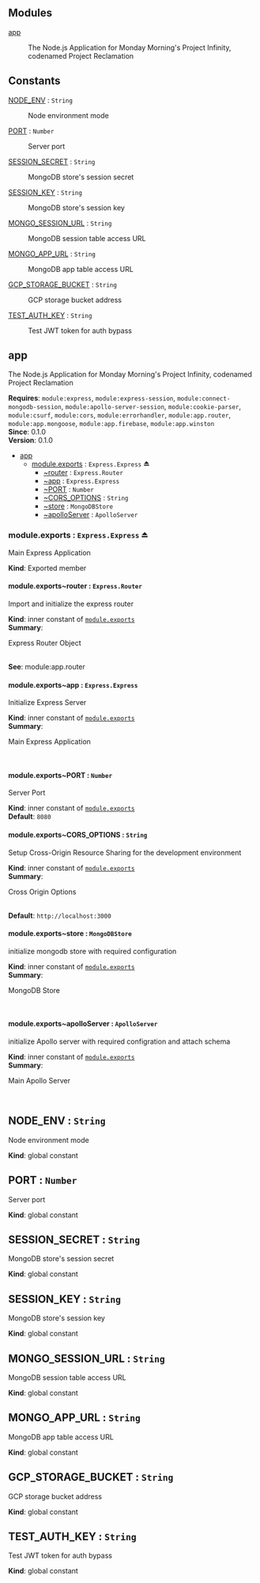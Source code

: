 ## Modules

<dl>
<dt><a href="#module_app">app</a></dt>
<dd><p>The Node.js Application for Monday Morning's Project Infinity, codenamed Project Reclamation</p></dd>
</dl>

## Constants

<dl>
<dt><a href="#NODE_ENV">NODE_ENV</a> : <code>String</code></dt>
<dd><p>Node environment mode</p></dd>
<dt><a href="#PORT">PORT</a> : <code>Number</code></dt>
<dd><p>Server port</p></dd>
<dt><a href="#SESSION_SECRET">SESSION_SECRET</a> : <code>String</code></dt>
<dd><p>MongoDB store's session secret</p></dd>
<dt><a href="#SESSION_KEY">SESSION_KEY</a> : <code>String</code></dt>
<dd><p>MongoDB store's session key</p></dd>
<dt><a href="#MONGO_SESSION_URL">MONGO_SESSION_URL</a> : <code>String</code></dt>
<dd><p>MongoDB session table access URL</p></dd>
<dt><a href="#MONGO_APP_URL">MONGO_APP_URL</a> : <code>String</code></dt>
<dd><p>MongoDB app table access URL</p></dd>
<dt><a href="#GCP_STORAGE_BUCKET">GCP_STORAGE_BUCKET</a> : <code>String</code></dt>
<dd><p>GCP storage bucket address</p></dd>
<dt><a href="#TEST_AUTH_KEY">TEST_AUTH_KEY</a> : <code>String</code></dt>
<dd><p>Test JWT token for auth bypass</p></dd>
</dl>

<a name="module_app"></a>

## app
<p>The Node.js Application for Monday Morning's Project Infinity, codenamed Project Reclamation</p>

**Requires**: <code>module:express</code>, <code>module:express-session</code>, <code>module:connect-mongodb-session</code>, <code>module:apollo-server-session</code>, <code>module:cookie-parser</code>, <code>module:csurf</code>, <code>module:cors</code>, <code>module:errorhandler</code>, <code>module:app.router</code>, <code>module:app.mongoose</code>, <code>module:app.firebase</code>, <code>module:app.winston</code>  
**Since**: 0.1.0  
**Version**: 0.1.0  

* [app](#module_app)
    * [module.exports](#exp_module_app--module.exports) : <code>Express.Express</code> ⏏
        * [~router](#module_app--module.exports..router) : <code>Express.Router</code>
        * [~app](#module_app--module.exports..app) : <code>Express.Express</code>
        * [~PORT](#module_app--module.exports..PORT) : <code>Number</code>
        * [~CORS_OPTIONS](#module_app--module.exports..CORS_OPTIONS) : <code>String</code>
        * [~store](#module_app--module.exports..store) : <code>MongoDBStore</code>
        * [~apolloServer](#module_app--module.exports..apolloServer) : <code>ApolloServer</code>

<a name="exp_module_app--module.exports"></a>

### module.exports : <code>Express.Express</code> ⏏
<p>Main Express Application</p>

**Kind**: Exported member  
<a name="module_app--module.exports..router"></a>

#### module.exports~router : <code>Express.Router</code>
<p>Import and initialize the express router</p>

**Kind**: inner constant of [<code>module.exports</code>](#exp_module_app--module.exports)  
**Summary**: <p>Express Router Object</p>  
**See**: module:app.router  
<a name="module_app--module.exports..app"></a>

#### module.exports~app : <code>Express.Express</code>
<p>Initialize Express Server</p>

**Kind**: inner constant of [<code>module.exports</code>](#exp_module_app--module.exports)  
**Summary**: <p>Main Express Application</p>  
<a name="module_app--module.exports..PORT"></a>

#### module.exports~PORT : <code>Number</code>
<p>Server Port</p>

**Kind**: inner constant of [<code>module.exports</code>](#exp_module_app--module.exports)  
**Default**: <code>8080</code>  
<a name="module_app--module.exports..CORS_OPTIONS"></a>

#### module.exports~CORS\_OPTIONS : <code>String</code>
<p>Setup Cross-Origin Resource Sharing for the development environment</p>

**Kind**: inner constant of [<code>module.exports</code>](#exp_module_app--module.exports)  
**Summary**: <p>Cross Origin Options</p>  
**Default**: <code>http://localhost:3000</code>  
<a name="module_app--module.exports..store"></a>

#### module.exports~store : <code>MongoDBStore</code>
<p>initialize mongodb store with required configuration</p>

**Kind**: inner constant of [<code>module.exports</code>](#exp_module_app--module.exports)  
**Summary**: <p>MongoDB Store</p>  
<a name="module_app--module.exports..apolloServer"></a>

#### module.exports~apolloServer : <code>ApolloServer</code>
<p>initialize Apollo server with required configration and attach schema</p>

**Kind**: inner constant of [<code>module.exports</code>](#exp_module_app--module.exports)  
**Summary**: <p>Main Apollo Server</p>  
<a name="NODE_ENV"></a>

## NODE\_ENV : <code>String</code>
<p>Node environment mode</p>

**Kind**: global constant  
<a name="PORT"></a>

## PORT : <code>Number</code>
<p>Server port</p>

**Kind**: global constant  
<a name="SESSION_SECRET"></a>

## SESSION\_SECRET : <code>String</code>
<p>MongoDB store's session secret</p>

**Kind**: global constant  
<a name="SESSION_KEY"></a>

## SESSION\_KEY : <code>String</code>
<p>MongoDB store's session key</p>

**Kind**: global constant  
<a name="MONGO_SESSION_URL"></a>

## MONGO\_SESSION\_URL : <code>String</code>
<p>MongoDB session table access URL</p>

**Kind**: global constant  
<a name="MONGO_APP_URL"></a>

## MONGO\_APP\_URL : <code>String</code>
<p>MongoDB app table access URL</p>

**Kind**: global constant  
<a name="GCP_STORAGE_BUCKET"></a>

## GCP\_STORAGE\_BUCKET : <code>String</code>
<p>GCP storage bucket address</p>

**Kind**: global constant  
<a name="TEST_AUTH_KEY"></a>

## TEST\_AUTH\_KEY : <code>String</code>
<p>Test JWT token for auth bypass</p>

**Kind**: global constant  
